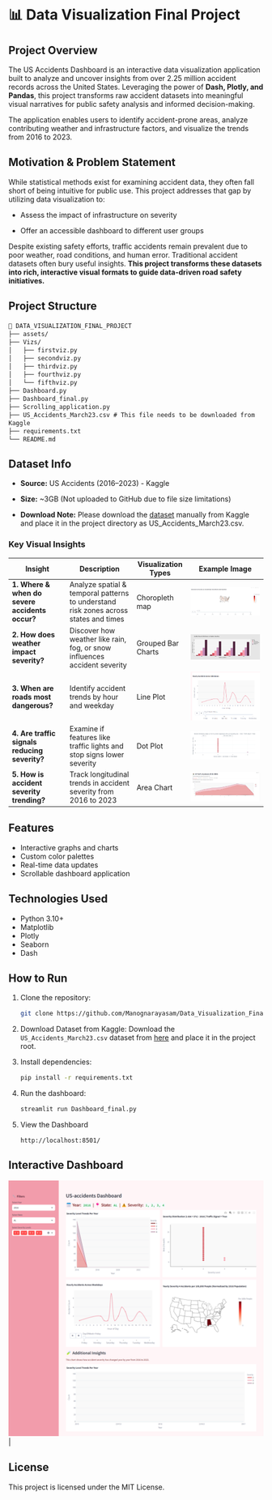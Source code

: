 # 📊 Data Visualization Final Project

## Project Overview
The US Accidents Dashboard is an interactive data visualization application built to analyze and uncover insights from over 2.25 million accident records across the United States. Leveraging the power of **Dash, Plotly, and Pandas**, this project transforms raw accident datasets into meaningful visual narratives for public safety analysis and informed decision-making.

The application enables users to identify accident-prone areas, analyze contributing weather and infrastructure factors, and visualize the trends from 2016 to 2023.

## Motivation & Problem Statement
While statistical methods exist for examining accident data, they often fall short of being intuitive for public use. This project addresses that gap by utilizing data visualization to:

- Assess the impact of infrastructure on severity

- Offer an accessible dashboard to different user groups

Despite existing safety efforts, traffic accidents remain prevalent due to poor weather, road conditions, and human error. Traditional accident datasets often bury useful insights. **This project transforms these datasets into rich, interactive visual formats to guide data-driven road safety initiatives.**


## Project Structure
```
📁 DATA_VISUALIZATION_FINAL_PROJECT
├── assets/  
├── Vizs/
│   ├── firstviz.py
│   ├── secondviz.py
│   ├── thirdviz.py
│   ├── fourthviz.py
│   └── fifthviz.py
├── Dashboard.py
├── Dashboard_final.py
├── Scrolling_application.py
├── US_Accidents_March23.csv # This file needs to be downloaded from Kaggle
├── requirements.txt
└── README.md

```


## Dataset Info
- **Source:** US Accidents (2016–2023) - Kaggle

- **Size:** ~3GB (Not uploaded to GitHub due to file size limitations)

- **Download Note:**     Please download the [dataset](https://www.kaggle.com/datasets/sobhanmoosavi/us-accidents) manually from Kaggle and place it in the project directory as US_Accidents_March23.csv.

### Key Visual Insights

| Insight | Description | Visualization Types | Example Image |
|--------|-------------|---------------------|---------------|
| **1. Where & when do severe accidents occur?** | Analyze spatial & temporal patterns to understand risk zones across states and times | Choropleth map | ![Severe Accidents Map](assets/Bhavitha_viz.png) |
| **2. How does weather impact severity?** | Discover how weather like rain, fog, or snow influences accident severity | Grouped Bar Charts | ![Weather vs Severity](assets/Sreemayeeviz.jpg) |
| **3. When are roads most dangerous?** | Identify accident trends by hour and weekday | Line Plot| ![Hourly and Weekly Trends](assets/Accidents_count_line_graph.png) |
| **4. Are traffic signals reducing severity?** | Examine if features like traffic lights and stop signs lower severity | Dot Plot | ![Traffic Features Impact](assets/Divya_viz.jpg) |
| **5. How is accident severity trending?** | Track longitudinal trends in accident severity from 2016 to 2023 | Area Chart | ![Severity Trends Over Time](assets/Manognaviz.jpg) |


## Features
-  Interactive graphs and charts
-  Custom color palettes
-  Real-time data updates
-  Scrollable dashboard application

## Technologies Used
- Python 3.10+
- Matplotlib
- Plotly
- Seaborn
- Dash

## How to Run
1. Clone the repository:
   ```bash
   git clone https://github.com/Manognarayasam/Data_Visualization_Final_Project
   ```
2. Download Dataset from Kaggle: 
  Download the `US_Accidents_March23.csv` dataset from [here](https://www.kaggle.com/datasets/sobhanmoosavi/us-accidents) and place it in the project root.

3. Install dependencies:
   ```bash
   pip install -r requirements.txt
   ```
4. Run the dashboard:
   ```bash
   streamlit run Dashboard_final.py
   ```
5. View the Dashboard
    ```
    http://localhost:8501/
    ```

## Interactive Dashboard
![Streamlit Interactive Dashboard](assets/Dashboard.png) |


## License
This project is licensed under the MIT License.
